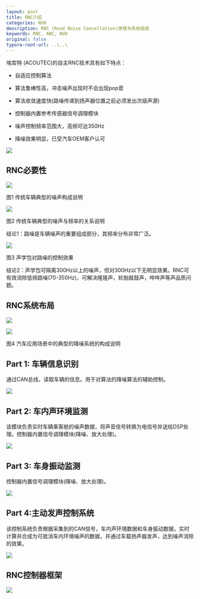 ```yaml
---
layout: post
title: RNC介绍
categories: NVH
description: RNC (Road Noise Cancellation)原理与系统组成
keywords: RNC, ANC, NVH
original: false
typora-root-url: ..\..\
---
```


埃库特 (ACOUTEC)的自主RNC技术具有如下特点：

- 自适应控制算法

- 算法鲁棒性高，冲击噪声出现时不会出现pop音

- 算法收敛速度快(路噪传递到扬声器位置之前必须发出次级声源)

- 控制器内置参考传感器信号调理模块

- 噪声控制频率范围大，高频可达350Hz

- 降噪效果明显，已受汽车OEM客户认可

  

![](/images/rnc/640.jpg)



## RNC必要性

![](/images/rnc/640-1.jpg)

图1 传统车辆典型的噪声构成说明

![](/images/rnc/640-2.jpg)

图2 传统车辆典型的噪声与频率的关系说明

结论1：路噪是车辆噪声的重要组成部分，其频率分布非常广泛。

![](/images/rnc/640-3.jpg)



图3 声学包对路噪的控制效果

结论2：声学包可隔离300Hz以上的噪声，但对300Hz以下无明显效果。RNC可有效消除低频路噪(70-350Hz)，可解决隆隆声，轮胎敲鼓声，哗哗声等声品质问题。

##  RNC系统布局

![](/images/rnc/640-4.jpg)

![](/images/rnc/640-5.jpg)

图4 汽车应用场景中的典型的降噪系统的构成说明





## Part 1: 车辆信息识别

通过CAN总线，读取车辆的信息。用于对算法的降噪算法的辅助控制。

![](/images/rnc/640-6.jpg)

## Part 2: 车内声环境监测

该模块负责实时车辆乘客舱的噪声数据，将声音信号转换为电信号并送给DSP处理。控制器内置信号调理模块(降噪、放大处理)。

![](/images/rnc/640-7.jpg)



## Part 3: 车身振动监测

控制器内置信号调理模块(降噪、放大处理)。

![](/images/rnc/640-8.jpg)



## Part 4:主动发声控制系统



该控制系统负责根据采集到的CAN信号，车内声环境数据和车身振动数据，实时计算并合成为可抵消车内环境噪声的数据，并通过车载扬声器发声，达到噪声消除的效果。



![](/images/rnc/640-9.jpg)



## RNC控制器框架

![](/images/rnc/640-10.jpg)